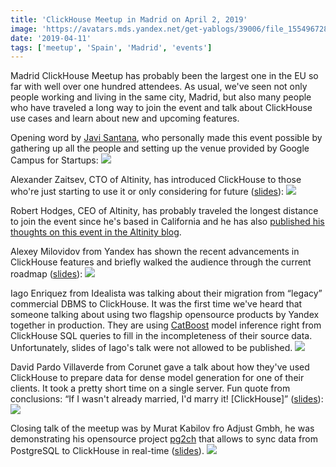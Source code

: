 ```yaml
---
title: 'ClickHouse Meetup in Madrid on April 2, 2019'
image: 'https://avatars.mds.yandex.net/get-yablogs/39006/file_1554967285302/orig'
date: '2019-04-11'
tags: ['meetup', 'Spain', 'Madrid', 'events']
---
```


Madrid ClickHouse Meetup has probably been the largest one in the EU so far with well over one hundred attendees. As usual, we've seen not only people working and living in the same city, Madrid, but also many people who have traveled a long way to join the event and talk about ClickHouse use cases and learn about new and upcoming features. 

Opening word by [Javi Santana](https://twitter.com/javisantana), who personally made this event possible by gathering up all the people and setting up the venue provided by Google Campus for Startups:
![](https://avatars.mds.yandex.net/get-yablogs/61002/file_1554968423332/orig)

Alexander Zaitsev, CTO of Altinity, has introduced ClickHouse to those who're just starting to use it or only considering for future ([slides](https://www.slideshare.net/Altinity/clickhouse-introduction-by-alexander-zaitsev-altinity-cto)):
![](https://avatars.mds.yandex.net/get-yablogs/61002/file_1554968470110/orig)

Robert Hodges, CEO of Altinity, has probably traveled the longest distance to join the event since he's based in California and he has also [published his thoughts on this event in the Altinity blog](https://www.altinity.com/blog/2019/4/9/madrid-clickhouse-meetup-summary).

Alexey Milovidov from Yandex has shown the recent advancements in ClickHouse features and briefly walked the audience through the current roadmap ([slides](https://presentations.clickhouse.tech/meetup21/new_features/)):
![](https://avatars.mds.yandex.net/get-yablogs/51778/file_1554970523832/orig)

Iago Enriquez from Idealista was talking about their migration from “legacy” commercial DBMS to ClickHouse. It was the first time we've heard that someone talking about using two flagship opensource products by Yandex together in production. They are using [CatBoost](https://catboost.ai/) model inference right from ClickHouse SQL queries to fill in the incompleteness of their source data. Unfortunately, slides of Iago's talk were not allowed to be published.
![](https://avatars.mds.yandex.net/get-yablogs/51778/file_1554968760665/orig)

David Pardo Villaverde from Corunet gave a talk about how they've used ClickHouse to prepare data for dense model generation for one of their clients. It took a pretty short time on a single server. Fun quote from conclusions: “If I wasn't already married, I'd marry it! \[ClickHouse\]” ([slides](https://yandex.github.io/clickhouse-presentations/meetup21/predictive_models.pdf)):
![](https://avatars.mds.yandex.net/get-yablogs/38241/file_1554969419624/orig)

Closing talk of the meetup was by Murat Kabilov fro Adjust Gmbh, he was demonstrating his opensource project [pg2ch](https://github.com/mkabilov/pg2ch) that allows to sync data from PostgreSQL to ClickHouse in real-time ([slides](https://yandex.github.io/clickhouse-presentations/meetup21/postgres_to_clickhouse.pdf)).
![](https://avatars.mds.yandex.net/get-yablogs/51163/file_1554971210935/orig)
